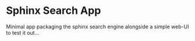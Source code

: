 # Sphinx Search App
Minimal app packaging the sphinx search engine alongside a simple web-UI to test it out...
